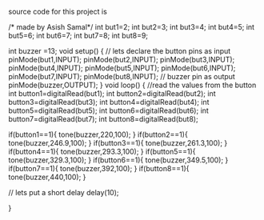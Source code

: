 source code for this project is 


/* made by Asish Samal*/
int but1=2;
int but2=3;
int but3=4;
int but4=5;
int but5=6;
int but6=7;
int but7=8;
int but8=9;

int buzzer =13;
void setup()
{
  // lets declare the button pins as input
  pinMode(but1,INPUT);
  pinMode(but2,INPUT);
  pinMode(but3,INPUT);
  pinMode(but4,INPUT);
  pinMode(but5,INPUT);
  pinMode(but6,INPUT);
  pinMode(but7,INPUT);
  pinMode(but8,INPUT);
  // buzzer pin as output
  pinMode(buzzer,OUTPUT);
}
void loop()
{
 //read the values from the button
  int button1=digitalRead(but1);
  int button2=digitalRead(but2);
  int button3=digitalRead(but3);
  int button4=digitalRead(but4);
  int button5=digitalRead(but5);
  int button6=digitalRead(but6);
  int button7=digitalRead(but7);
  int button8=digitalRead(but8);
  
  if(button1==1){
    tone(buzzer,220,100);
  }
   if(button2==1){
    tone(buzzer,246.9,100);
   }
  if(button3==1){
    tone(buzzer,261.3,100);
  }
  if(button4==1){
    tone(buzzer,293.3,100);
  }
  if(button5==1){
    tone(buzzer,329.3,100);
  }
  if(button6==1){
    tone(buzzer,349.5,100);
  }
  if(button7==1){
    tone(buzzer,392,100);
  }
  if(button8==1){
    tone(buzzer,440,100);
  }
  
  
 // lets put a short delay 
  delay(10);
  
}
